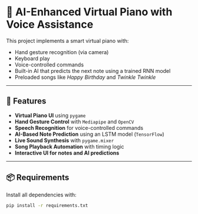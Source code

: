 # 🎹 AI-Enhanced Virtual Piano with Voice Assistance

This project implements a smart virtual piano with:
- Hand gesture recognition (via camera)
- Keyboard play
- Voice-controlled commands
- Built-in AI that predicts the next note using a trained RNN model
- Preloaded songs like *Happy Birthday* and *Twinkle Twinkle*

---

## 🚀 Features

- **Virtual Piano UI** using `pygame`
- **Hand Gesture Control** with `Mediapipe` and `OpenCV`
- **Speech Recognition** for voice-controlled commands
- **AI-Based Note Prediction** using an LSTM model (`TensorFlow`)
- **Live Sound Synthesis** with `pygame.mixer`
- **Song Playback Automation** with timing logic
- **Interactive UI for notes and AI predictions**

---

## 📦 Requirements

Install all dependencies with:

```bash
pip install -r requirements.txt
